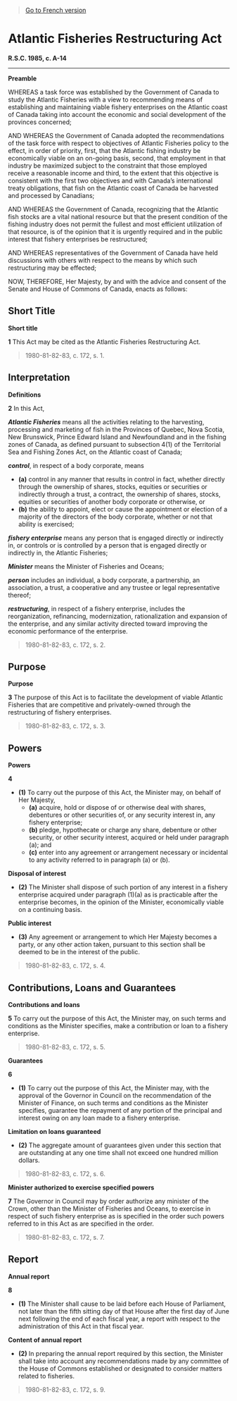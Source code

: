 > [Go to French version](/fr/Lois/Lois%20révisées%20du%20Canada/A/A-14.md)

# Atlantic Fisheries Restructuring Act

**R.S.C. 1985, c. A-14**


----------




**Preamble**

WHEREAS a task force was established by the Government of Canada to study the Atlantic Fisheries with a view to recommending means of establishing and maintaining viable fishery enterprises on the Atlantic coast of Canada taking into account the economic and social development of the provinces concerned;

AND WHEREAS the Government of Canada adopted the recommendations of the task force with respect to objectives of Atlantic Fisheries policy to the effect, in order of priority, first, that the Atlantic fishing industry be economically viable on an on-going basis, second, that employment in that industry be maximized subject to the constraint that those employed receive a reasonable income and third, to the extent that this objective is consistent with the first two objectives and with Canada’s international treaty obligations, that fish on the Atlantic coast of Canada be harvested and processed by Canadians;

AND WHEREAS the Government of Canada, recognizing that the Atlantic fish stocks are a vital national resource but that the present condition of the fishing industry does not permit the fullest and most efficient utilization of that resource, is of the opinion that it is urgently required and in the public interest that fishery enterprises be restructured;

AND WHEREAS representatives of the Government of Canada have held discussions with others with respect to the means by which such restructuring may be effected;



NOW, THEREFORE, Her Majesty, by and with the advice and consent of the Senate and House of Commons of Canada, enacts as follows:






## Short Title



**Short title**

**1** This Act may be cited as the Atlantic Fisheries Restructuring Act.
> 1980-81-82-83, c. 172, s. 1.





## Interpretation



**Definitions**

**2** In this Act,

***Atlantic Fisheries*** means all the activities relating to the harvesting, processing and marketing of fish in the Provinces of Quebec, Nova Scotia, New Brunswick, Prince Edward Island and Newfoundland and in the fishing zones of Canada, as defined pursuant to subsection 4(1) of the Territorial Sea and Fishing Zones Act, on the Atlantic coast of Canada;

***control***, in respect of a body corporate, means
- **(a)** control in any manner that results in control in fact, whether directly through the ownership of shares, stocks, equities or securities or indirectly through a trust, a contract, the ownership of shares, stocks, equities or securities of another body corporate or otherwise, or
- **(b)** the ability to appoint, elect or cause the appointment or election of a majority of the directors of the body corporate, whether or not that ability is exercised;

***fishery enterprise*** means any person that is engaged directly or indirectly in, or controls or is controlled by a person that is engaged directly or indirectly in, the Atlantic Fisheries;

***Minister*** means the Minister of Fisheries and Oceans;

***person*** includes an individual, a body corporate, a partnership, an association, a trust, a cooperative and any trustee or legal representative thereof;

***restructuring***, in respect of a fishery enterprise, includes the reorganization, refinancing, modernization, rationalization and expansion of the enterprise, and any similar activity directed toward improving the economic performance of the enterprise.
> 1980-81-82-83, c. 172, s. 2.





## Purpose



**Purpose**

**3** The purpose of this Act is to facilitate the development of viable Atlantic Fisheries that are competitive and privately-owned through the restructuring of fishery enterprises.
> 1980-81-82-83, c. 172, s. 3.





## Powers



**Powers**

**4** 

- **(1)** To carry out the purpose of this Act, the Minister may, on behalf of Her Majesty,
	- **(a)** acquire, hold or dispose of or otherwise deal with shares, debentures or other securities of, or any security interest in, any fishery enterprise;
	- **(b)** pledge, hypothecate or charge any share, debenture or other security, or other security interest, acquired or held under paragraph (a); and
	- **(c)** enter into any agreement or arrangement necessary or incidental to any activity referred to in paragraph (a) or (b).

**Disposal of interest**

- **(2)** The Minister shall dispose of such portion of any interest in a fishery enterprise acquired under paragraph (1)(a) as is practicable after the enterprise becomes, in the opinion of the Minister, economically viable on a continuing basis.

**Public interest**

- **(3)** Any agreement or arrangement to which Her Majesty becomes a party, or any other action taken, pursuant to this section shall be deemed to be in the interest of the public.
> 1980-81-82-83, c. 172, s. 4.





## Contributions, Loans and Guarantees



**Contributions and loans**

**5** To carry out the purpose of this Act, the Minister may, on such terms and conditions as the Minister specifies, make a contribution or loan to a fishery enterprise.
> 1980-81-82-83, c. 172, s. 5.





**Guarantees**

**6** 

- **(1)** To carry out the purpose of this Act, the Minister may, with the approval of the Governor in Council on the recommendation of the Minister of Finance, on such terms and conditions as the Minister specifies, guarantee the repayment of any portion of the principal and interest owing on any loan made to a fishery enterprise.

**Limitation on loans guaranteed**

- **(2)** The aggregate amount of guarantees given under this section that are outstanding at any one time shall not exceed one hundred million dollars.
> 1980-81-82-83, c. 172, s. 6.





**Minister authorized to exercise specified powers**

**7** The Governor in Council may by order authorize any minister of the Crown, other than the Minister of Fisheries and Oceans, to exercise in respect of such fishery enterprise as is specified in the order such powers referred to in this Act as are specified in the order.
> 1980-81-82-83, c. 172, s. 7.





## Report



**Annual report**

**8** 

- **(1)** The Minister shall cause to be laid before each House of Parliament, not later than the fifth sitting day of that House after the first day of June next following the end of each fiscal year, a report with respect to the administration of this Act in that fiscal year.

**Content of annual report**

- **(2)** In preparing the annual report required by this section, the Minister shall take into account any recommendations made by any committee of the House of Commons established or designated to consider matters related to fisheries.
> 1980-81-82-83, c. 172, s. 9.



